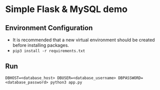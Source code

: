 # Simple Flask & MySQL demo

## Environment Configuration

- It is recommended that a new virtual environment should be created before installing packages.
- `pip3 install -r requirements.txt`


## Run

`DBHOST=<database_host> DBUSER=<database_username> DBPASSWORD=<database_password> python3 app.py`
